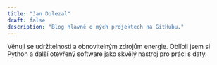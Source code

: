 ```yaml
---
title: "Jan Dolezal"
draft: false
description: "Blog hlavně o mých projektech na GitHubu."
---
```


Věnuji se udržitelnosti a obnovitelným zdrojům energie. Oblíbil jsem si Python a další otevřený software jako skvělý nástroj pro práci s daty.
